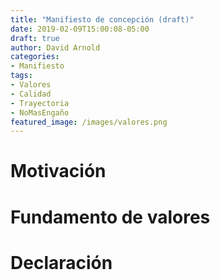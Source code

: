 ```yaml
---
title: "Manifiesto de concepción (draft)"
date: 2019-02-09T15:00:08-05:00
draft: true
author: David Arnold
categories:
- Manifiesto
tags:
- Valores
- Calidad
- Trayectoria
- NoMasEngaño
featured_image: /images/valores.png
---
```


# Motivación
# Fundamento de valores
# Declaración
